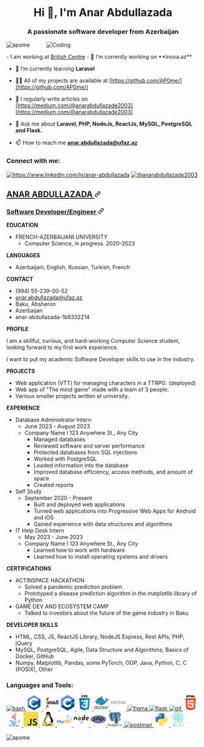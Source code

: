 <h1 align="center">Hi 👋, I'm Anar Abdullazada</h1>
<h3 align="center">A passionate software developer from Azerbaijan</h3>
<img align="right" alt="Coding" width="400" src="https://gifdb.com/images/high/coding-animated-laptop-flow-stream-ja04010rm5o68zfk.gif">

<p align="left"> <img src="https://komarev.com/ghpvc/?username=apome&label=Profile%20views&color=0e75b6&style=flat" alt="apome" /> </p>
- I am working at <a rel="dofollow" href="https://britishcentre.az/">British Centre</a>
- 🔭 I’m currently working on **Inova.az**

- 🌱 I’m currently learning **Laravel**

- 👨‍💻 All of my projects are available at [https://github.com/AP0me/](https://github.com/AP0me/)

- 📝 I regularly write articles on [https://medium.com/@anarabdullazade2003](https://medium.com/@anarabdullazade2003)

- 💬 Ask me about **Laravel, PHP, NodeJs, ReactJs, MySQL, PostgreSQL and Flask.**

- 📫 How to reach me **anar.abdullazada@ufaz.az**

<h3 align="left">Connect with me:</h3>
<p align="left">
<a href="https://www.linkedin.com/in/anar-abdullazada" target="blank"><img align="center" src="https://raw.githubusercontent.com/rahuldkjain/github-profile-readme-generator/master/src/images/icons/Social/linked-in-alt.svg" alt="https://www.linkedin.com/in/anar-abdullazada" height="30" width="40" /></a>
<a href="https://medium.com/@anarabdullazade2003" target="blank"><img align="center" src="https://raw.githubusercontent.com/rahuldkjain/github-profile-readme-generator/master/src/images/icons/Social/medium.svg" alt="@anarabdullazade2003" height="30" width="40" /></a>
</p>

<!DOCTYPE html>
<html lang="en">
    <body>
        <article class="markdown-body entry-content container-lg" itemprop="text">
            <h2 tabindex="-1" id="user-content-anar-abdullazada" dir="auto">
                <a class="heading-link" href="#anar-abdullazada">
                    ANAR ABDULLAZADA
                    <svg class="octicon octicon-link" viewBox="0 0 16 16" version="1.1" width="16" height="16" aria-hidden="true">
                        <path
                            d="m7.775 3.275 1.25-1.25a3.5 3.5 0 1 1 4.95 4.95l-2.5 2.5a3.5 3.5 0 0 1-4.95 0 .751.751 0 0 1 .018-1.042.751.751 0 0 1 1.042-.018 1.998 1.998 0 0 0 2.83 0l2.5-2.5a2.002 2.002 0 0 0-2.83-2.83l-1.25 1.25a.751.751 0 0 1-1.042-.018.751.751 0 0 1-.018-1.042Zm-4.69 9.64a1.998 1.998 0 0 0 2.83 0l1.25-1.25a.751.751 0 0 1 1.042.018.751.751 0 0 1 .018 1.042l-1.25 1.25a3.5 3.5 0 1 1-4.95-4.95l2.5-2.5a3.5 3.5 0 0 1 4.95 0 .751.751 0 0 1-.018 1.042.751.751 0 0 1-1.042.018 1.998 1.998 0 0 0-2.83 0l-2.5 2.5a1.998 1.998 0 0 0 0 2.83Z"
                        ></path>
                    </svg>
                </a>
            </h2>
            <h3 tabindex="-1" id="user-content-software-developerengineer" dir="auto">
                <a class="heading-link" href="#software-developerengineer">
                    Software Developer/Engineer
                    <svg class="octicon octicon-link" viewBox="0 0 16 16" version="1.1" width="16" height="16" aria-hidden="true">
                        <path
                            d="m7.775 3.275 1.25-1.25a3.5 3.5 0 1 1 4.95 4.95l-2.5 2.5a3.5 3.5 0 0 1-4.95 0 .751.751 0 0 1 .018-1.042.751.751 0 0 1 1.042-.018 1.998 1.998 0 0 0 2.83 0l2.5-2.5a2.002 2.002 0 0 0-2.83-2.83l-1.25 1.25a.751.751 0 0 1-1.042-.018.751.751 0 0 1-.018-1.042Zm-4.69 9.64a1.998 1.998 0 0 0 2.83 0l1.25-1.25a.751.751 0 0 1 1.042.018.751.751 0 0 1 .018 1.042l-1.25 1.25a3.5 3.5 0 1 1-4.95-4.95l2.5-2.5a3.5 3.5 0 0 1 4.95 0 .751.751 0 0 1-.018 1.042.751.751 0 0 1-1.042.018 1.998 1.998 0 0 0-2.83 0l-2.5 2.5a1.998 1.998 0 0 0 0 2.83Z"
                        ></path>
                    </svg>
                </a>
            </h3>
            <p dir="auto"><strong>EDUCATION</strong></p>
            <ul dir="auto">
                <li>
                    FRENCH-AZERBAIJANI UNIVERSITY
                    <ul dir="auto">
                        <li>Computer Science, in progress. 2020-2023</li>
                    </ul>
                </li>
            </ul>
            <p dir="auto"><strong>LANGUAGES</strong></p>
            <ul dir="auto">
                <li>Azerbaijani, English, Russian, Turkish, French</li>
            </ul>
            <p dir="auto"><strong>CONTACT</strong></p>
            <ul dir="auto">
                <li>(994) 55-239-00-52</li>
                <li><a href="mailto:anar.abdullazada@ufaz.az">anar.abdullazada@ufaz.az</a></li>
                <li>Baku, Absheron</li>
                <li>Azerbaijan</li>
                <li>anar-abdullazada-1b9332214</li>
            </ul>
            <p dir="auto"><strong>PROFILE</strong></p>
            <p dir="auto">I am a skillful, curious, and hard-working Computer Science student, looking forward to my first work experience.</p>
            <p dir="auto">I want to put my academic Software Developer skills to use in the industry.</p>
            <p dir="auto"><strong>PROJECTS</strong></p>
            <ul dir="auto">
                <li>Web application (VTT) for managing characters in a TTRPG. (deployed)</li>
                <li>Web app of "The mind game" made with a team of 3 people.</li>
                <li>Various smaller projects written at university.</li>
            </ul>
            <p dir="auto"><strong>EXPERIENCE</strong></p>
            <ul dir="auto">
                <li>
                    Database Administrator Intern
                    <ul dir="auto">
                        <li>June 2023 - August 2023</li>
                        <li>
                            Company Name l 123 Anywhere St., Any City
                            <ul dir="auto">
                                <li>Managed databases</li>
                                <li>Reviewed software and server performance</li>
                                <li>Protected databases from SQL injections</li>
                                <li>Worked with PostgreSQL</li>
                                <li>Loaded information into the database</li>
                                <li>Improved database efficiency, access methods, and amount of space</li>
                                <li>Created reports</li>
                            </ul>
                        </li>
                    </ul>
                </li>
                <li>
                    Self Study
                    <ul dir="auto">
                        <li>
                            September 2020 - Present
                            <ul dir="auto">
                                <li>Built and deployed web applications</li>
                                <li>Turned web applications into Progressive Web Apps for Android and iOS</li>
                                <li>Gained experience with data structures and algorithms</li>
                            </ul>
                        </li>
                    </ul>
                </li>
                <li>
                    IT Help Desk Intern
                    <ul dir="auto">
                        <li>May 2023 - June 2023</li>
                        <li>
                            Company Name l 123 Anywhere St., Any City
                            <ul dir="auto">
                                <li>Learned how to work with hardware</li>
                                <li>Learned how to install operating systems and drivers</li>
                            </ul>
                        </li>
                    </ul>
                </li>
            </ul>
            <p dir="auto"><strong>CERTIFICATIONS</strong></p>
            <ul dir="auto">
                <li>
                    ACTINSPACE HACKATHON
                    <ul dir="auto">
                        <li>Solved a pandemic prediction problem</li>
                        <li>Prototyped a disease prediction algorithm in the matplotlib library of Python</li>
                    </ul>
                </li>
                <li>
                    GAME DEV AND ECOSYSTEM CAMP
                    <ul dir="auto">
                        <li>Talked to investors about the future of the game industry in Baku</li>
                    </ul>
                </li>
            </ul>
            <p dir="auto"><strong>DEVELOPER SKILLS</strong></p>
            <ul dir="auto">
                <li>HTML, CSS, JS, ReactJS Library, NodeJS Express, Rest APIs, PHP, jQuery</li>
                <li>MySQL, PostgreSQL, Agile, Data Structure and Algorithms, Basics of Docker, GitHub</li>
                <li>Numpy, Matplotlib, Pandas, some PyTorch, OOP, Java, Python, C, C (POSIX), Other</li>
            </ul>
        </article>
    </body>
</html>


<h3 align="left">Languages and Tools:</h3>
<p align="left"> <a href="https://www.gnu.org/software/bash/" target="_blank" rel="noreferrer"> <img src="https://www.vectorlogo.zone/logos/gnu_bash/gnu_bash-icon.svg" alt="bash" width="40" height="40"/> </a> <a href="https://www.cprogramming.com/" target="_blank" rel="noreferrer"> <img src="https://raw.githubusercontent.com/devicons/devicon/master/icons/c/c-original.svg" alt="c" width="40" height="40"/> </a> <a href="https://canvasjs.com" target="_blank" rel="noreferrer"> <img src="https://raw.githubusercontent.com/Hardik0307/Hardik0307/master/assets/canvasjs-charts.svg" alt="canvasjs" width="40" height="40"/> </a> <a href="https://www.w3schools.com/cpp/" target="_blank" rel="noreferrer"> <img src="https://raw.githubusercontent.com/devicons/devicon/master/icons/cplusplus/cplusplus-original.svg" alt="cplusplus" width="40" height="40"/> </a> <a href="https://www.w3schools.com/css/" target="_blank" rel="noreferrer"> <img src="https://raw.githubusercontent.com/devicons/devicon/master/icons/css3/css3-original-wordmark.svg" alt="css3" width="40" height="40"/> </a> <a href="https://www.docker.com/" target="_blank" rel="noreferrer"> <img src="https://raw.githubusercontent.com/devicons/devicon/master/icons/docker/docker-original-wordmark.svg" alt="docker" width="40" height="40"/> </a> <a href="https://expressjs.com" target="_blank" rel="noreferrer"> <img src="https://raw.githubusercontent.com/devicons/devicon/master/icons/express/express-original-wordmark.svg" alt="express" width="40" height="40"/> </a> <a href="https://www.figma.com/" target="_blank" rel="noreferrer"> <img src="https://www.vectorlogo.zone/logos/figma/figma-icon.svg" alt="figma" width="40" height="40"/> </a> <a href="https://flask.palletsprojects.com/" target="_blank" rel="noreferrer"> <img src="https://www.vectorlogo.zone/logos/pocoo_flask/pocoo_flask-icon.svg" alt="flask" width="40" height="40"/> </a> <a href="https://git-scm.com/" target="_blank" rel="noreferrer"> <img src="https://www.vectorlogo.zone/logos/git-scm/git-scm-icon.svg" alt="git" width="40" height="40"/> </a> <a href="https://www.w3.org/html/" target="_blank" rel="noreferrer"> <img src="https://raw.githubusercontent.com/devicons/devicon/master/icons/html5/html5-original-wordmark.svg" alt="html5" width="40" height="40"/> </a> <a href="https://www.java.com" target="_blank" rel="noreferrer"> <img src="https://raw.githubusercontent.com/devicons/devicon/master/icons/java/java-original.svg" alt="java" width="40" height="40"/> </a> <a href="https://developer.mozilla.org/en-US/docs/Web/JavaScript" target="_blank" rel="noreferrer"> <img src="https://raw.githubusercontent.com/devicons/devicon/master/icons/javascript/javascript-original.svg" alt="javascript" width="40" height="40"/> </a> <a href="https://www.linux.org/" target="_blank" rel="noreferrer"> <img src="https://raw.githubusercontent.com/devicons/devicon/master/icons/linux/linux-original.svg" alt="linux" width="40" height="40"/> </a> <a href="https://www.mysql.com/" target="_blank" rel="noreferrer"> <img src="https://raw.githubusercontent.com/devicons/devicon/master/icons/mysql/mysql-original-wordmark.svg" alt="mysql" width="40" height="40"/> </a> <a href="https://nodejs.org" target="_blank" rel="noreferrer"> <img src="https://raw.githubusercontent.com/devicons/devicon/master/icons/nodejs/nodejs-original-wordmark.svg" alt="nodejs" width="40" height="40"/> </a> <a href="https://www.php.net" target="_blank" rel="noreferrer"> <img src="https://raw.githubusercontent.com/devicons/devicon/master/icons/php/php-original.svg" alt="php" width="40" height="40"/> </a> <a href="https://www.postgresql.org" target="_blank" rel="noreferrer"> <img src="https://raw.githubusercontent.com/devicons/devicon/master/icons/postgresql/postgresql-original-wordmark.svg" alt="postgresql" width="40" height="40"/> </a> <a href="https://postman.com" target="_blank" rel="noreferrer"> <img src="https://www.vectorlogo.zone/logos/getpostman/getpostman-icon.svg" alt="postman" width="40" height="40"/> </a> <a href="https://www.python.org" target="_blank" rel="noreferrer"> <img src="https://raw.githubusercontent.com/devicons/devicon/master/icons/python/python-original.svg" alt="python" width="40" height="40"/> </a> <a href="https://reactjs.org/" target="_blank" rel="noreferrer"> <img src="https://raw.githubusercontent.com/devicons/devicon/master/icons/react/react-original-wordmark.svg" alt="react" width="40" height="40"/> </a> </p>

<p><img align="center" src="https://github-readme-stats.vercel.app/api/top-langs?username=apome&show_icons=true&locale=en&layout=compact" alt="apome" /></p>
